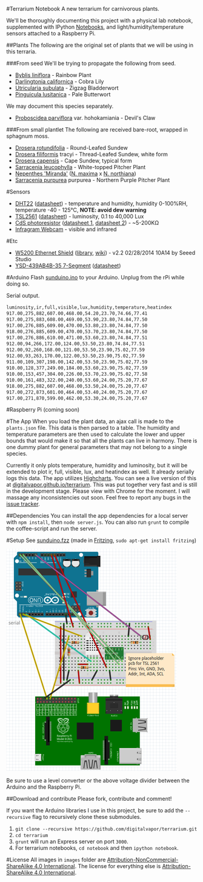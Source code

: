 #Terrarium Notebook
A new terrarium for carnivorous plants.

We'll be thoroughly documenting this project with a physical lab notebook, supplemented with IPython [Notebooks](http://nbviewer.ipython.org/github/digitalvapor/terrarium/tree/master/), and light/humidity/temperature sensors attached to a Raspberry Pi.

##Plants
The following are the original set of plants that we will be using in this terraria.

###From seed
We'll be trying to propagate the following from seed.

* [Byblis liniflora](https://en.wikipedia.org/wiki/Byblis_liniflora) - Rainbow Plant
* [Darlingtonia californica](https://en.wikipedia.org/wiki/Darlingtonia_californica) - Cobra Lily
* [Utricularia subulata](https://en.wikipedia.org/wiki/Utricularia_subulata) - Zigzag Bladderwort
* [Pinguicula lusitanica](https://en.wikipedia.org/wiki/Pinguicula_lusitanica) - Pale Butterwort

We may document this species separately.

* [Proboscidea parviflora](https://en.wikipedia.org/wiki/Proboscidea_parviflora) var. hohokamiania - Devil's Claw

###From small plantlet
The following are received bare-root, wrapped in sphagnum moss.

* [Drosera rotundifolia](https://en.wikipedia.org/wiki/Drosera_rotundifolia) - Round-Leafed Sundew
* [Drosera filiformis](https://en.wikipedia.org/wiki/Drosera_filiformis) tracyi - Thread-Leafed Sundew, white form
* [Drosera capensis](https://en.wikipedia.org/wiki/Drosera_capensis) - Cape Sundew, typical form
* [Sarracenia leucophylla](https://en.wikipedia.org/wiki/Sarracenia_leucophylla) - White-topped Pitcher Plant
* [Nepenthes 'Miranda'](https://en.wikipedia.org/wiki/Nepenthes_%27Miranda%27) ([N. maxima](https://en.wikipedia.org/wiki/Nepenthes_maxima) x [N. northiana](https://en.wikipedia.org/wiki/Nepenthes_northiana))
* [Sarracenia purpurea](https://en.wikipedia.org/wiki/Sarracenia_purpurea) purpurea - Northern Purple Pitcher Plant

#Sensors
* [DHT22](http://www.adafruit.com/products/385) ([datasheet](https://www.adafruit.com/datasheets/DHT22.pdf)) - temperature and humidity, humidity 0-100%RH, temperature -40 - 125°C, **NOTE: avoid dew warning**
* [TSL2561](https://www.adafruit.com/products/439) ([datasheet](https://www.adafruit.com/datasheets/TSL256x.pdf)) - luminosity, 0.1 to 40,000 Lux
* [CdS photoresistor](https://www.adafruit.com/products/161) ([datasheet 1](https://learn.adafruit.com/system/assets/assets/000/010/127/original/PDV-P8001.pdf), [datasheet 2](https://learn.adafruit.com/system/assets/assets/000/010/128/original/DTS_A9950_A7060_B9060.pdf)) - ~5-200KΩ
* [Infragram Webcam](https://www.adafruit.com/products/1722) - visible and infrared

#Etc
* [W5200 Ethernet Shield](http://www.seeedstudio.com/depot/W5200-Ethernet-Shield-p-1577.html) ([library](https://github.com/Seeed-Studio/Ethernet_Shield_W5200), [wiki](http://www.seeedstudio.com/wiki/Ethernet_Shield_V2.4)) - v2.2 02/28/2014 10A14 by Seeed Studio
* [YSD-439AB4B-35 7-Segment](https://www.sparkfun.com/products/9481) ([datasheet](http://www.sparkfun.com/datasheets/Components/LED/7-Segment/YSD-439AB4B-35.pdf))

#Arduino
Flash [sunduino.ino](https://github.com/digitalvapor/terrarium/blob/master/sunduino/sunduino.ino) to your Arduino. Unplug from the rPi while doing so.

Serial output.

```
luminosity,ir,full,visible,lux,humidity,temperature,heatindex
917.00,275,882,607.00,468.00,54.20,23.70,74.66,77.41
917.00,275,883,608.00,469.00,53.90,23.80,74.84,77.50
917.00,276,885,609.00,470.00,53.80,23.80,74.84,77.50
918.00,276,885,609.00,470.00,53.70,23.80,74.84,77.50
917.00,276,886,610.00,471.00,53.60,23.80,74.84,77.51
912.00,94,266,172.00,124.00,53.50,23.80,74.84,77.51
912.00,92,260,168.00,121.00,53.50,23.90,75.02,77.59
912.00,93,263,170.00,122.00,53.50,23.90,75.02,77.59
911.00,109,307,198.00,142.00,53.50,23.90,75.02,77.59
910.00,128,377,249.00,184.00,53.60,23.90,75.02,77.59
910.00,153,457,304.00,226.00,53.70,23.90,75.02,77.58
910.00,161,483,322.00,240.00,53.60,24.00,75.20,77.67
918.00,275,882,607.00,468.00,53.50,24.00,75.20,77.67
917.00,272,873,601.00,464.00,53.40,24.00,75.20,77.67
917.00,271,870,599.00,462.00,53.30,24.00,75.20,77.67
```

#Raspberry Pi
(coming soon)

#The App
When you load the plant data, an ajax call is made to the `plants.json` file. This data is then parsed to a table. The humidity and temperature parameters are then used to calculate the lower and upper bounds that would make it so that all the plants can live in harmony. There is one dummy plant for general parameters that may not belong to a single species.

Currently it only plots temperature, humidity and luminosity, but it will be extended to plot ir, full, visible, lux, and heatindex as well. It already serially logs this data. The app utilizes [Highcharts](http://www.highcharts.com/). You can see a live version of this at [digitalvapor.github.io/terrarium](https://digitalvapor.github.io/terrarium). This was put together very fast and is still in the development stage. Please view with Chrome for the moment. I will massage any inconsistencies out soon. Feel free to report any bugs in the [issue tracker](https://github.com/digitalvapor/terrarium/issues).

##Dependencies
You can install the app dependencies for a local server with `npm install`, then `node server.js`. You can also run `grunt` to compile the coffee-script and run the server.

#Setup
See [sunduino.fzz](https://github.com/digitalvapor/terrarium/blob/master/sunduino.fzz) (made in [Fritzing](http://fritzing.org), `sudo apt-get install fritzing`)

![breadboard](https://github.com/digitalvapor/terrarium/blob/master/images/sunduino_breadboard.png "Sunduino connections")

Be sure to use a level converter or the above voltage divider between the Arduino and the Raspberry Pi.

##Download and contribute
Please fork, contribute and comment!

If you want the Arduino libraries I use in this project, be sure to add the `--recursive` flag to recursively clone these submodules.

1. `git clone --recursive https://github.com/digitalvapor/terrarium.git`
2. `cd terrarium`
3. `grunt` will run an Express server on port `3000`.
4. For terrarium notebooks, `cd notebook` and then `ipython notebook`.

#License
All images in `images` folder are [Attribution-NonCommercial-ShareAlike 4.0 International](https://creativecommons.org/licenses/by-nc-sa/4.0/). The license for everything else is [Attribution-ShareAlike 4.0 International](https://creativecommons.org/licenses/by-sa/4.0/).
